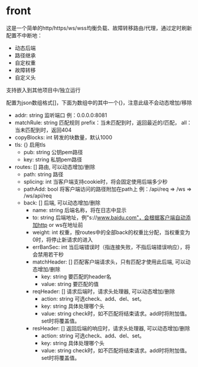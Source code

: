 # front

这是一个简单的http/https/ws/wss均衡负载、故障转移路由/代理，通过定时刷新配置不中断地：

- 动态后端
- 路径继承
- 自定权重
- 故障转移
- 自定义头

支持嵌入到其他项目中/独立运行

配置为json数组格式[]，下面为数组中的其中一个{}，注意此级不会动态增加/移除

- addr: string 监听端口 例：0.0.0.0:8081
- matchRule: string 匹配规则 prefix：当未匹配到时，返回最近的/匹配， all：当未匹配到时，返回404
- copyBlocks: int 转发的块数量，默认1000
- tls: {} 启用tls
    - pub: string 公钥pem路径
    - key: string 私钥pem路径
- routes: [] 路由, 可以动态增加/删除
    - path: string 路径
    - splicing: int 当客户端支持cookie时，将会固定使用后端多少秒
    - pathAdd: bool 将客户端访问的路径附加在path上 例：/api/req => /ws => /ws/api/req
    - back: [] 后端, 可以动态增加/删除
        - name: string 后端名称，将在日志中显示
        - to: string 后端地址，例"s://www.baidu.com"，会根据客户端自动添加http or ws在地址前
        - weight: int 权重，按routes中的全部back的权重比分配，当权重变为0时，将停止新请求的进入
        - errBanSec: int 当后端错误时（指连接失败，不指后端错误响应），将会禁用若干秒
        - matchHeader: [] 匹配客户端请求头，只有匹配才使用此后端, 可以动态增加/删除
            - key: string 要匹配的header名
            - value: string 要匹配的值
        - reqHeader: [] 请求后端时，请求头处理器, 可以动态增加/删除
            - action: string 可选check、add、del、set。
            - key: string 具体处理哪个头
            - value: string check时，如不匹配将结束请求。add时将附加值。set时将覆盖值。
        - resHeader: [] 返回后端的响应时，请求头处理器, 可以动态增加/删除
            - action: string 可选check、add、del、set。
            - key: string 具体处理哪个头
            - value: string check时，如不匹配将结束请求。add时将附加值。set时将覆盖值。

